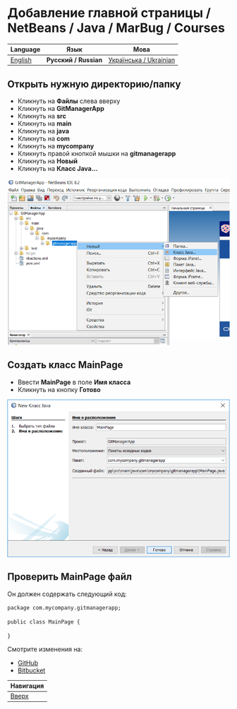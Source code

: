 # Добавление главной страницы / NetBeans / Java / MarBug / Courses

| Language | Язык | Мова |
| -------- | ---- | ---- |
| [English](README.md) | **Русский / Russian** | [Українська / Ukrainian](README.uk.md) |

## Открыть нужную директорию/папку ##

* Кликнуть на **Файлы** слева вверху
* Кликнуть на **GitManagerApp**
* Кликнуть на **src**
* Кликнуть на **main**
* Кликнуть на **java**
* Кликнуть на **com**
* Кликнуть на **mycompany**
* Кликнуть правой кнопкой мышки на **gitmanagerapp**
* Кликнуть на **Новый**
* Кликнуть на **Класс Java...**

![Закладка "Файлы"](https://github.com/marbug/courses-marbug-java/blob/master/netbeans/files/add-class.ru.png)

## Создать класс MainPage ##

* Ввести **MainPage** в поле **Имя класса**
* Кликнуть на кнопку **Готово**

![Диалог](https://github.com/marbug/courses-marbug-java/blob/master/netbeans/add-main-page/dialog.ru.png)

## Проверить MainPage файл ##

Он должен содержать следующий код:

    package com.mycompany.gitmanagerapp;

    public class MainPage {

    }

Смотрите изменения на:

* [GitHub](https://github.com/marbug/courses-marbug-java/compare/v0.8_before-add-main-page...v0.9_add-main-page)
* [Bitbucket](https://bitbucket.org/marbug/courses-marbug-java/branches/compare/v0.9_add-main-page%0Dv0.8_before-add-main-page#diff)

| Навигация                |
| ------------------------ |
| [Вверх](../README.ru.md) |

